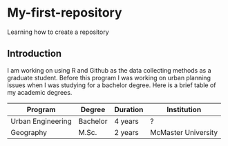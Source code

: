 # My-first-repository
Learning how to create a repository


## Introduction


I am working on using R and Github as the data collecting methods as a graduate student. Before this program I was working on urban planning issues when I was studying for a bachelor degree. Here is a brief table of my academic degrees.

Program | Degree | Duration | Institution
-| - | - | -
Urban Engineering | Bachelor | 4 years | ?
Geography | M.Sc. | 2 years | McMaster University



